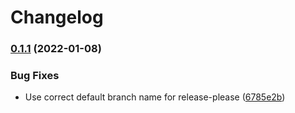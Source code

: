 # Changelog

### [0.1.1](https://github.com/FastFilter/xorfilter/compare/v0.1.0...v0.1.1) (2022-01-08)


### Bug Fixes

* Use correct default branch name for release-please ([6785e2b](https://github.com/FastFilter/xorfilter/commit/6785e2bf1c7b9952422320ba8230a223ad981d6b))
